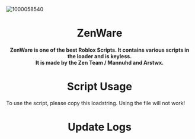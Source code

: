 ![1000058540](https://github.com/user-attachments/assets/1412e580-66a5-47e8-8e04-fb8802c5fbaa)

<h1 align="center">ZenWare</h1>
<h4 align="center"><b>ZenWare</b> is one of the best Roblox Scripts. It contains various scripts in the loader and is keyless.
<br>
It is made by the Zen Team / Mannuhd and Arstwx.
</h4>

<h1 align="center">Script Usage</h1>
To use the script, please copy this loadstring. Using the file will not work!

<h1 align="center">Update Logs</h1>
